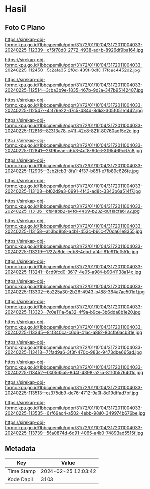 # Hasil

## Foto C Plano

https://sirekap-obj-formc.kpu.go.id/1bbc/pemilu/pdpr/31/72/01/10/04/3172011004033-20240225-112339--c75f78d0-2772-4938-ad4b-8926df9ba164.jpg

https://sirekap-obj-formc.kpu.go.id/1bbc/pemilu/pdpr/31/72/01/10/04/3172011004033-20240225-112450--5e2afa35-2f8d-439f-9df6-17fcae4452d2.jpg

https://sirekap-obj-formc.kpu.go.id/1bbc/pemilu/pdpr/31/72/01/10/04/3172011004033-20240225-112514--3cba3b9e-1835-467b-9d2a-347b95142487.jpg

https://sirekap-obj-formc.kpu.go.id/1bbc/pemilu/pdpr/31/72/01/10/04/3172011004033-20240225-112547--4bf76e22-d7c5-484d-8db3-305f051e1442.jpg

https://sirekap-obj-formc.kpu.go.id/1bbc/pemilu/pdpr/31/72/01/10/04/3172011004033-20240225-112816--82313a78-e41f-42c8-821f-80760adf5e2c.jpg

https://sirekap-obj-formc.kpu.go.id/1bbc/pemilu/pdpr/31/72/01/10/04/3172011004033-20240225-112841--28f9beae-c6b3-4cf8-90e6-3f95469c67c8.jpg

https://sirekap-obj-formc.kpu.go.id/1bbc/pemilu/pdpr/31/72/01/10/04/3172011004033-20240225-112905--3eb2fcb3-8fa1-4f37-b851-e7fb89c626fe.jpg

https://sirekap-obj-formc.kpu.go.id/1bbc/pemilu/pdpr/31/72/01/10/04/3172011004033-20240225-113108--bf02d9a3-0991-4f43-ad8b-3343b6a514f7.jpg

https://sirekap-obj-formc.kpu.go.id/1bbc/pemilu/pdpr/31/72/01/10/04/3172011004033-20240225-113136--cfe4abb2-a4fd-4469-b232-d0f1acfa6192.jpg

https://sirekap-obj-formc.kpu.go.id/1bbc/pemilu/pdpr/31/72/01/10/04/3172011004033-20240225-113158--ab3bd8b8-a4b1-453c-b66c-f70da61e8355.jpg

https://sirekap-obj-formc.kpu.go.id/1bbc/pemilu/pdpr/31/72/01/10/04/3172011004033-20240225-113219--1722a8dc-edb8-4ebd-af4d-81e911cf551c.jpg

https://sirekap-obj-formc.kpu.go.id/1bbc/pemilu/pdpr/31/72/01/10/04/3172011004033-20240225-113241--8cd9fcd0-3617-4e05-a984-b9041138a14c.jpg

https://sirekap-obj-formc.kpu.go.id/1bbc/pemilu/pdpr/31/72/01/10/04/3172011004033-20240225-113302--6b225a30-2b26-4943-b488-364a7ac501df.jpg

https://sirekap-obj-formc.kpu.go.id/1bbc/pemilu/pdpr/31/72/01/10/04/3172011004033-20240225-113323--7c0e111a-5a32-4f9a-b9ce-3b6dda8b1e20.jpg

https://sirekap-obj-formc.kpu.go.id/1bbc/pemilu/pdpr/31/72/01/10/04/3172011004033-20240225-113345--8cf340ca-c6d6-41ac-a892-80cfb6acb31e.jpg

https://sirekap-obj-formc.kpu.go.id/1bbc/pemilu/pdpr/31/72/01/10/04/3172011004033-20240225-113418--75fad9a6-3f3f-470c-983d-9473dbe665ad.jpg

https://sirekap-obj-formc.kpu.go.id/1bbc/pemilu/pdpr/31/72/01/10/04/3172011004033-20240225-113452--040565a5-8d4f-4398-a25a-8110b576401c.jpg

https://sirekap-obj-formc.kpu.go.id/1bbc/pemilu/pdpr/31/72/01/10/04/3172011004033-20240225-113513--ca375db9-de76-4712-9a0f-8d19dffad7bf.jpg

https://sirekap-obj-formc.kpu.go.id/1bbc/pemilu/pdpr/31/72/01/10/04/3172011004033-20240225-113535--6af69ac4-a502-4ebb-98d0-349974b676be.jpg

https://sirekap-obj-formc.kpu.go.id/1bbc/pemilu/pdpr/31/72/01/10/04/3172011004033-20240225-113739--56a0874d-6d91-4065-a4b0-74893ad5515f.jpg


## Metadata

| Key        | Value               |
| ---------- | ------------------- |
| Time Stamp | 2024-02-25 12:03:42 |
| Kode Dapil | 3103                |



